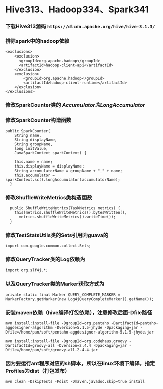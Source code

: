 # Hive313、Hadoop334、Spark341

### 下载Hive313源码 `https://dlcdn.apache.org/hive/hive-3.1.3/`

### 排除spark中的hadoop依赖
```
<exclusions>
    <exclusion>
      <groupId>org.apache.hadoop</groupId>
      <artifactId>hadoop-client-api</artifactId>
    </exclusion>
    <exclusion>
        <groupId>org.apache.hadoop</groupId>
        <artifactId>hadoop-client-runtime</artifactId>
    </exclusion>
</exclusions>
```

### 修改SparkCounter类的 *Accumulator<Long>为LongAccumulator*
### 修改SparkCounter构造函数
```
public SparkCounter(
    String name,
    String displayName,
    String groupName,
    long initValue,
    JavaSparkContext sparkContext) {

    this.name = name;
    this.displayName = displayName;
    String accumulatorName = groupName + "_" + name;
    this.accumulator = sparkContext.sc().longAccumulator(accumulatorName);
  }
```

### 修改ShuffleWriteMetrics类构造函数
```
  public ShuffleWriteMetrics(TaskMetrics metrics) {
    this(metrics.shuffleWriteMetrics().bytesWritten(),
      metrics.shuffleWriteMetrics().writeTime());
  }
```
### 修改TestStatsUtils类的Sets引用为guava的
```
import com.google.common.collect.Sets;
```
### 修改QueryTracker类的Log依赖为 
```
import org.slf4j.*;
```
### 以及QueryTracker类的Marker获取方式为 
```
private static final Marker QUERY_COMPLETE_MARKER = MarkerFactory.getMarker(new Log4jQueryCompleteMarker().getName());
```

### 安装maven依赖（hive编译打包依赖），注意修改后面-Dfile路径
```
mvn install:install-file -DgroupId=org.pentaho -DartifactId=pentaho-aggdesigner-algorithm -Dversion=5.1.5-jhyde -Dpackaging=jar -Dfile=/home/pan/soft/pentaho-aggdesigner-algorithm-5.1.5-jhyde.jar

mvn install:install-file -DgroupId=org.codehaus.groovy -DartifactId=groovy-all -Dversion=2.4.4 -Dpackaging=jar -Dfile=/home/pan/soft/groovy-all-2.4.4.jar
```

### 因为要运行ant程序对应的sh脚本，所以在linux环境下编译，指定Profiles为dist（打包发布）
```
mvn clean -DskipTests -Pdist -Dmaven.javadoc.skip=true install
```
